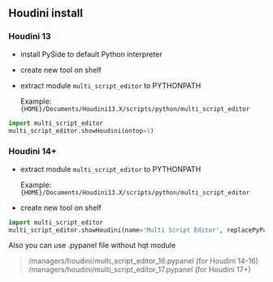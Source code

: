 ## Houdini install

### Houdini 13

  - install PySide to default Python interpreter
  - create new tool on shelf
  - extract module `multi_script_editor` to PYTHONPATH

    Example: `{HOME}/Documents/Houdini13.X/scripts/python/multi_script_editor`

```python
import multi_script_editor
multi_script_editor.showHoudini(ontop=1)
```

### Houdini 14+

  - extract module `multi_script_editor` to PYTHONPATH

    Example: `{HOME}/Documents/Houdini13.X/scripts/python/multi_script_editor`
  - create new tool on shelf

```python
import multi_script_editor
multi_script_editor.showHoudini(name='Multi Script Editor', replacePyPanel=1, hideTitleMenu=0)
```

Also you can use .pypanel file without hqt module
>/managers/houdini/multi_script_editor_16.pypanel (for Houdini 14-16)
>/managers/houdini/multi_script_editor_17.pypanel (for Houdini 17+)
